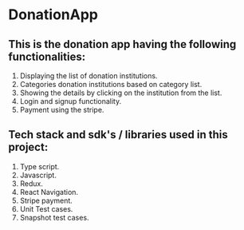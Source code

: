 # DonationApp

## This is the donation app having the following functionalities:
1. Displaying the list of donation institutions.
2. Categories donation institutions based on category list.
3. Showing the details by clicking on the institution from the list.
4. Login and signup functionality.
5. Payment using the stripe.

## Tech stack and sdk's / libraries used in this project:
1. Type script.
2. Javascript.
3. Redux.
4. React Navigation.
5. Stripe payment.
6. Unit Test cases.
7. Snapshot test cases.
